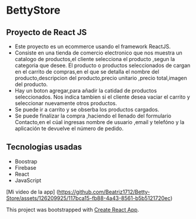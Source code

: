 #   BettyStore

## Proyecto de React JS

* Este proyecto es un ecommerce usando el framework ReactJS.
* Consiste en una tienda de comercio electronico que nos muestra un catalogo de productos,el cliente selecciona el producto ,segun la categoria que desee.
El producto o productos seleccionados de cargan en el carrito de compras,en el que se detalla el nombre del producto,descripcion del producto,precio unitario ,precio total,imagen del producto.
* Hay un boton agregar,para añadir la catidad de productos seleccionados.
Nos indica tambien si el cliente desea vaciar el carrito y seleccionar nuevamente otros productos.
* Se puede ir a carrito y se obserba los productos cargados.
* Se puede finalizar la compra ,haciendo el llenado del formulario Contacto,en el cúal ingresas nombre de usuario ,email y telefóno y la aplicación te devuelve el número de pedido.

## Tecnologias usadas
* Boostrap
* Firebase
* React 
* JavaScript

[Mi video de la app] (https://github.com/Beatriz1712/Betty-Store/assets/126209925/117bca15-fb88-4a43-8561-b5b5121720ec)





This project was bootstrapped with [Create React App](https://github.com/facebook/create-react-app).










